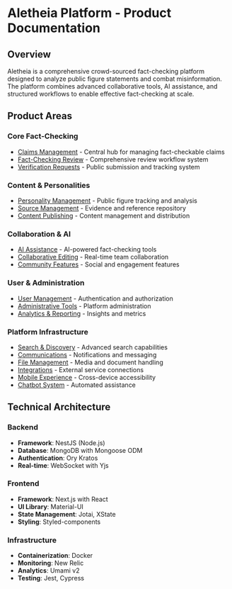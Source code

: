 # Aletheia Platform - Product Documentation

## Overview
Aletheia is a comprehensive crowd-sourced fact-checking platform designed to analyze public figure statements and combat misinformation. The platform combines advanced collaborative tools, AI assistance, and structured workflows to enable effective fact-checking at scale.

## Product Areas

### Core Fact-Checking
- [Claims Management](./areas/claims-management/index.md) - Central hub for managing fact-checkable claims
- [Fact-Checking Review](./areas/fact-checking-review/index.md) - Comprehensive review workflow system
- [Verification Requests](./areas/verification-requests/index.md) - Public submission and tracking system

### Content & Personalities
- [Personality Management](./areas/personality-management/index.md) - Public figure tracking and analysis
- [Source Management](./areas/source-management/index.md) - Evidence and reference repository
- [Content Publishing](./areas/content-publishing/index.md) - Content management and distribution

### Collaboration & AI
- [AI Assistance](./areas/ai-assistance/index.md) - AI-powered fact-checking tools
- [Collaborative Editing](./areas/collaborative-editing/index.md) - Real-time team collaboration
- [Community Features](./areas/community-features/index.md) - Social and engagement features

### User & Administration
- [User Management](./areas/user-management/index.md) - Authentication and authorization
- [Administrative Tools](./areas/administrative-tools/index.md) - Platform administration
- [Analytics & Reporting](./areas/analytics-reporting/index.md) - Insights and metrics

### Platform Infrastructure
- [Search & Discovery](./areas/search-discovery/index.md) - Advanced search capabilities
- [Communications](./areas/communications/index.md) - Notifications and messaging
- [File Management](./areas/file-management/index.md) - Media and document handling
- [Integrations](./areas/integrations/index.md) - External service connections
- [Mobile Experience](./areas/mobile-experience/index.md) - Cross-device accessibility
- [Chatbot System](./areas/chatbot-system/index.md) - Automated assistance

## Technical Architecture

### Backend
- **Framework**: NestJS (Node.js)
- **Database**: MongoDB with Mongoose ODM
- **Authentication**: Ory Kratos
- **Real-time**: WebSocket with Yjs

### Frontend
- **Framework**: Next.js with React
- **UI Library**: Material-UI
- **State Management**: Jotai, XState
- **Styling**: Styled-components

### Infrastructure
- **Containerization**: Docker
- **Monitoring**: New Relic
- **Analytics**: Umami v2
- **Testing**: Jest, Cypress
